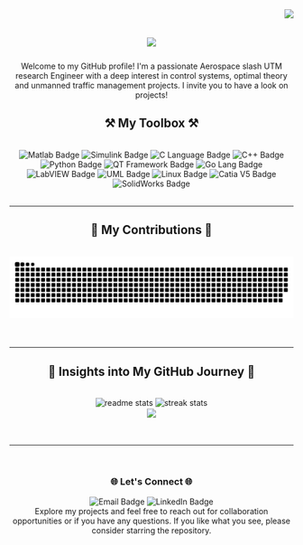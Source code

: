 <img align="right" src="https://visitor-badge.laobi.icu/badge?page_id=Ravi123pashchapur.Ravi123pashchapur" />

<h1 align="center">
    <img src="https://readme-typing-svg.herokuapp.com/?font=Righteous&size=35&center=true&vCenter=true&width=700&height=70&duration=6000&lines=Hi+There!+👋;+I'm+Ravi+Pashchapur!;+Welcome+to+My+Digital+Workspace!+😀;&color=white" />
</h1>
<div align="center">
Welcome to my GitHub profile! I'm a passionate Aerospace slash UTM research Engineer with a deep interest in control systems, optimal theory and unmanned traffic management projects. I invite you to have a look on projects!
</div>

<h2 align="center">⚒️ My Toolbox ⚒️</h2>
<br/>
<div align="center">
    <!-- Removed previous skill icons -->
    <!-- Added new skill badges -->
    <img src="https://img.shields.io/badge/Matlab-Codecraft-orange" alt="Matlab Badge"/>
    <img src="https://img.shields.io/badge/Simulink-Systems%20Design-blueviolet" alt="Simulink Badge"/>
    <img src="https://img.shields.io/badge/C-Code%20Creation-77c99c" alt="C Language Badge"/>
    <img src="https://img.shields.io/badge/C++-Code%20Development-00599C" alt="C++ Badge"/>
    <img src="https://img.shields.io/badge/Python-Scripting-3776AB" alt="Python Badge"/>
    <img src="https://img.shields.io/badge/QT-App%20Development-41CD52" alt="QT Framework Badge"/>
    <img src="https://img.shields.io/badge/Go%20Lang-Software%20Crafting-00ADD8" alt="Go Lang Badge"/>
    <img src="https://img.shields.io/badge/LabVIEW-System%20Engineering-FFDB00" alt="LabVIEW Badge"/>
    <img src="https://img.shields.io/badge/UML-Design%20Modeling-blue" alt="UML Badge"/>
    <img src="https://img.shields.io/badge/Linux-System%20Expertise-88addb" alt="Linux Badge"/>
    <img src="https://img.shields.io/badge/Catia%20V5-CAD%20Design-blue" alt="Catia V5 Badge"/>
    <img src="https://img.shields.io/badge/SolidWorks-3D%20Engineering-green" alt="SolidWorks Badge"/>
</div>
<br/>
<hr/>


<div align="center">
    <h2>🐍 My Contributions 🐍</h2>
    <br>
    <img alt="snake eating my contributions" src="https://raw.githubusercontent.com/Ravi123pashchapur/disp/output/github-contribution-grid-snake.svg" />
    <br/><br/><br/>
</div>

<hr/>

<div align="center">
    <h2>🌟 Insights into My GitHub Journey 🌟</h2>  
<br>
<div align=center>
<img width=390 src="https://github-readme-stats.vercel.app/api?username=Ravi123pashchapur&count_private=true&show_icons=true&theme=gruvbox&rank_icon=github&border_radius=10" alt="readme stats" />
<img width=390 src="https://github-readme-streak-stats-salesp07.vercel.app/?user=Ravi123pashchapur&count_private=true&theme=gruvbox&border_radius=10" alt="streak stats"/>
<br/>
<img width=325 align="center" src="https://github-readme-stats-salesp07.vercel.app/api/top-langs/?username=Ravi123pashchapur&hide=HTML&langs_count=8&layout=compact&theme=gruvbox&border_radius=10&size_weight=0.5&count_weight=0.5&exclude_repo=github-readme-stats" />
</div>
<br/><br/>
<hr/>
<br/>

<div align="center">
    <h3>🌐 Let's Connect 🌐</h3>
    <img src="https://img.shields.io/badge/Email-Contact%20Me-brightgreen" alt="Email Badge"/>
    <img src="https://img.shields.io/badge/LinkedIn-Network%20with%20Me-blue" alt="LinkedIn Badge"/>
</div>
<div align="center">
Explore my projects and feel free to reach out for collaboration opportunities or if you have any questions. If you like what you see, please consider starring the repository.
</div>

